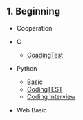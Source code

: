 ## 1. Beginning

- Cooperation
- C
  - [CoadingTest](https://github.com/ChanYoung-dev/programmers-Algorithm "코딩테스트")

- Python
  - [Basic](https://github.com/ChanYoung-dev/pythonBasic "기초문법")
  - [CodingTEST](https://github.com/ChanYoung-dev/pythonBasic/blob/master/HelloWorld/2.%20CodingTEST/README.md "codingTEST")
  - [Coding Interview](https://github.com/ChanYoung-dev/python/blob/master/HelloWorld/3.%20Coding%20Interview/README.md "코딩인터뷰")
- Web Basic

